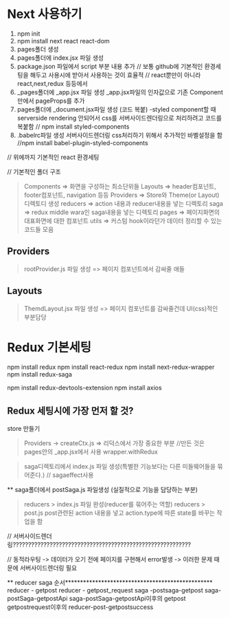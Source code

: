 # Next 사용하기

1. npm init
2. npm install next react react-dom
3. pages폴더 생성
4. pages폴더에 index.jsx 파일 생성
5. package.json 파일에서 script 부분 내용 추가
// 보통 github에 기본적인 환경세팅을 해두고 사용시에 받아서 사용하는 것이 효율적
// react뿐만이 아니라 react,next,redux 등등에서
6. _pages폴더에 _app.jsx 파일 생성 _app.jsx파일의 인자값으로 기존 Component만에서 pageProps를 추가
7. pages폴더에 _document.jsx파일 생성 (코드 복붙) -styled component할 때 serverside rendering 안되어서 css를 서버사이드렌더링으로 처리하려고 코드를 복붙함
// npm install styled-components
8. .babelrc파일 생성 서버사이드렌더링 css처리하기 위해서 추가적인 바벨설정을 함
//npm install babel-plugin-styled-components

// 위에까지 기본적인 react 환경세팅

// 기본적인 폴더 구조
> Components => 화면을 구성하는 최소단위들
> Layouts => header컴포넌트, footer컴포넌트, navigation 등등
> Providers => Store와 Theme(or Layout)디렉토디 생성
> reducers => action 내용과 reducer내용을 넣는 디렉토리
> saga => redux middle wara인 saga내용을 넣는 디렉토리
> pages => 페이지화면의 대표화면에 대한 컴포넌트
> utils => 커스텀 hook이라던가 데이터 정리할 수 있는 코드들 모음

## Providers
> rootProvider.js 파일 생성 => 페이지 컴포넌트에서 감싸줄 애들
>

##  Layouts
> ThemdLayout.jsx 파일 생성 => 페이지 컴포넌트를 감싸줄건데 UI(css)적인 부분담당


# Redux 기본세팅
npm install redux
npm install react-redux
npm install next-redux-wrapper
npm install redux-saga

npm install redux-devtools-extension
npm install axios

## Redux 세팅시에 가장 먼저 할 것?
store 만들기
> Providers -> createCtx.js    => 리덕스에서 가장 중요한 부분
//만든 것은 pages안의 _app.jsx에서 사용
wrapper.withRedux

> saga디렉토리에서 index.js 파일 생성(특별한 기능보다는 다른 미들웨어들을 묶어준다.)
// sagaeffect사용

** saga폴더에서 postSaga.js 파일생성 (실질적으로 기능을 담당하는 부분)

> reducers > index.js
파일 완성(reducer를 묶어주는 역할)
> reducers > post.js
post관련된 action 내용을 넣고
action.type에 따른 state를 바꾸는 작업을 함


// 서버사이드렌더링??????????????????????????????????????????????????????????


// 동적라우팅 -> 데이터가 오기 전에 페이지를 구현해서 error발생 -> 이러한 문제 때문에 서버사이드렌더링 필요



** reducer saga 순서*************************************************
reducer - getpost
reducer - getpost_request
saga -postsaga-getpost
saga-postSaga-getpostApi
saga-postSaga-getpostApi이후의 getpost
getpostrequest이후의 reducer-post-getpostsuccess
